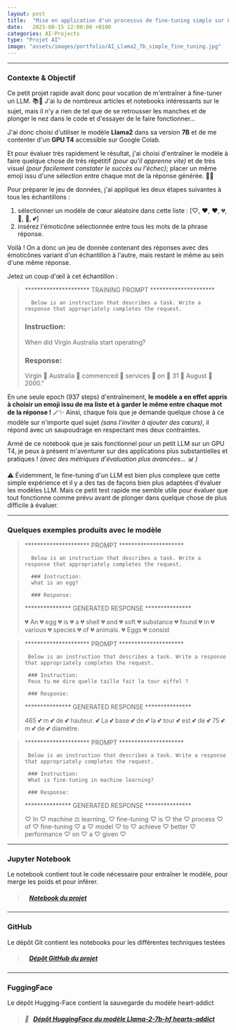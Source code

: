```yaml
---
layout: post
title:  "Mise en application d'un processus de fine-tuning simple sur Llama2-7b"
date:   2023-08-15 12:00:00 +0100
categories: AI-Projects
type: "Projet AI"
image: "assets/images/portfolio/AI_Llama2_7b_simple_fine_tuning.jpg"
---
```


---
### Contexte & Objectif

Ce petit projet rapide avait donc pour vocation de m'entraîner à fine-tuner un LLM. 📚🔧 J'ai lu de nombreux articles et notebooks intéressants sur le sujet, mais il n'y a rien de tel que de se retrousser les manches et de plonger le nez dans le code et d'essayer de le faire fonctionner... 

J'ai donc choisi d'utiliser le modèle **Llama2** dans sa version **7B** et de me contenter d'un **GPU T4** accessible sur Google Colab.

Et pour évaluer très rapidement le résultat, j'ai choisi d'entraîner le modèle à faire quelque chose de très répétitif *(pour qu'il apprenne vite)* et de très visuel *(pour facilement constater le succès ou l'échec)*; placer un même emoji issu d'une sélection entre chaque mot de la réponse générée. 💖🌟


Pour préparer le jeu de données, j'ai appliqué les deux étapes suivantes à tous les échantillons :

1. sélectionner un modèle de cœur aléatoire dans cette liste : [♡, ♥, ❤, 💔, 💝, 💓, 💕]
2. insérez l'émoticône sélectionnée entre tous les mots de la phrase réponse.

Voilà ! On a donc un jeu de donnée contenant des réponses avec des émoticônes variant d'un échantillon à l'autre, mais restant le même au sein d'une même réponse.

Jetez un coup d'œil à cet échantillon :

> ********************* TRAINING PROMPT ********************* 
> 
>       Below is an instruction that describes a task. Write a response that appropriately completes the request. 
>
> 	### Instruction:
>	When did Virgin Australia start operating?
> 
> 	### Response: 
>	Virgin 💓 Australia 💓 commenced 💓 services 💓 on 💓 31 💓 August 💓 2000."


En une seule epoch (937 steps) d'entraînement, **le modèle a en effet appris à choisir un emoji issu de ma liste et à garder le même entre chaque mot de la réponse !** 🪄✨ Ainsi, chaque fois que je demande quelque chose à ce modèle sur n'importe quel sujet *(sans l'inviter à ajouter des cœurs)*, il répond avec un saupoudrage en respectant mes deux contraintes.

Armé de ce notebook que je sais fonctionnel pour un petit LLM sur un GPU T4, je peux à présent m'aventurer sur des applications plus substantielles et pratiques ! *(avec des métriques d'évaluation plus avancées... 📊 )*

⚠️  Évidemment, le fine-tuning d'un LLM est bien plus complexe que cette simple expérience et il y a des tas de façons bien plus adaptées d'évaluer les modèles LLM. Mais ce petit test rapide me semble utile pour évaluer que tout fonctionne comme prévu avant de plonger dans quelque chose de plus difficile à évaluer.

---
### Quelques exemples produits avec le modèle

> ********************* PROMPT ********************* 
> 
>       Below is an instruction that describes a task. Write a response that appropriately completes the request. 
>
>       ### Instruction:
>       what is an egg? 
>
>       ### Response:
> 
> *************** GENERATED RESPONSE *************** 
> 
> 💔 An 💔 egg 💔 is 💔 a 💔 shell 💔 and 💔 soft 💔 substance 💔 found 💔 in 💔 various 💔 species 💔 of 💔 animals. 💔 Eggs 💔 consist 
>


> ********************* PROMPT ********************* 
>
>      Below is an instruction that describes a task. Write a response that appropriately completes the request. 
>
>      ### Instruction:
>      Peux tu me dire quelle taille fait la tour eiffel ? 
>
>      ### Response:
>
> *************** GENERATED RESPONSE *************** 
>
> 465 💕 m 💕 de 💕 hauteur. 💕 La 💕 base 💕 de 💕 la 💕 tour 💕 est 💕 de 💕 75 💕 m 💕 de 💕 diamètre.
>


> ********************* PROMPT ********************* 
>
>
>      Below is an instruction that describes a task. Write a response that appropriately completes the request. 
>
>      ### Instruction:
>      What is fine-tuning in machine learning? 
>
>      ### Response:
>      
> *************** GENERATED RESPONSE *************** 
>
> ♡ In ♡ machine ⚖ learning, ♡ fine-tuning ♡ is ♡ the ♡ process ♡ of ♡ fine-tuning ♡ a ♡ model ♡ to ♡ achieve ♡ better ♡ performance ♡ on ♡ a ♡ given ♡
>


---
### Jupyter Notebook

Le notebook contient tout le code nécessaire pour entraîner le modèle, pour merge les poids et pour inférer.

> ##### <ico class="ti-github"></ico>&nbsp;&nbsp; <a href='https://github.com/Valkea/Generative_AI/blob/main/LLM_experiments/Instruction_fine_tuning_%5BLllama7b_hf%5D_with_LoRA.ipynb' target='_blank'>Notebook du projet</a>

---
### GitHub

Le dépôt Git contient les notebooks pour les différentes techniques testées

> ##### <ico class="ti-github"></ico>&nbsp;&nbsp; <a href='https://github.com/Valkea/Generative_AI/tree/main/LLM_experiments' target='_blank'>Dépôt GitHub du projet</a>

---
### FuggingFace

Le dépôt Hugging-Face contient la sauvegarde du modèle heart-addict

> ##### 🤗&nbsp;&nbsp; <a href='https://huggingface.co/Valkea/Llama-2-7b-hf-hearts-addict' target='_blank'>Dépôt HuggingFace du modèle Llama-2-7b-hf hearts-addict</a>
